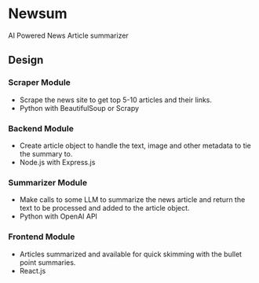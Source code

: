 # Newsum
AI Powered News Article summarizer

## Design

### Scraper Module
- Scrape the news site to get top 5-10 articles and their links.
- Python with BeautifulSoup or Scrapy

### Backend Module
- Create article object to handle the text, image and other metadata to tie the summary to.
- Node.js with Express.js

### Summarizer Module
- Make calls to some LLM to summarize the news article and return the text to be processed and added to the article object.
- Python with OpenAI API

### Frontend Module
- Articles summarized and available for quick skimming with the bullet point summaries.
- React.js

